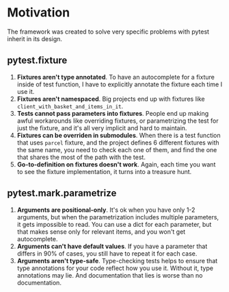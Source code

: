 # Motivation

The framework was created to solve very specific problems with pytest inherit in its design.

## pytest.fixture

1. **Fixtures aren't type annotated**. To have an autocomplete for a fixture inside of test function, I have to explicitly annotate the fixture each time I use it.
1. **Fixtures aren't namespaced**. Big projects end up with fixtures like `client_with_basket_and_items_in_it`.
1. **Tests cannot pass parameters into fixtures**. People end up making awful workarounds like overriding fixtures, or parametrizing the test for just the fixture, and it's all very implicit and hard to maintain.
1. **Fixtures can be overriden in submodules**. When there is a test function that uses `parcel` fixture, and the project defines 6 different fixtures with the same name, you need to check each one of them, and find the one that shares the most of the path with the test.
1. **Go-to-definition on fixtures doesn't work**. Again, each time you want to see the fixture implementation, it turns into a treasure hunt.

## pytest.mark.parametrize

1. **Arguments are positional-only**. It's ok when you have only 1-2 arguments, but when the parametrization includes multiple parameters, it gets impossible to read. You can use a dict for each parameter, but that makes sense only for relevant items, and you won't get autocomplete.
1. **Arguments can't have default values**. If you have a parameter that differs in 90% of cases, you still have to repeat it for each case.
1. **Arguments aren't type-safe**. Type-checking tests helps to ensure that type annotations for your code reflect how you use it. Without it, type annotations may lie. And documentation that lies is worse than no documentation.
